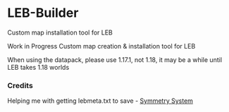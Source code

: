 # LEB-Builder
Custom map installation tool for LEB

Work in Progress Custom map creation & installation tool for LEB

When using the datapack, please use 1.17.1, not 1.18, it may be a while until LEB takes 1.18 worlds

### Credits

Helping me with getting lebmeta.txt to save - [Symmetry System](https://github.com/OsricSystem)
